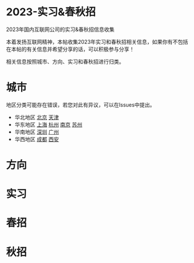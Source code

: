 # 2023-实习&春秋招
2023年国内互联网公司的实习&amp;春秋招信息收集

本着发扬互联网精神，本帖收集2023年实习和春秋招相关信息，如果你有不包括在本帖的有关信息并希望分享的话，可以积极参与分享！

相关信息按照城市、方向、实习和春秋招进行归类。

# 城市
地区分类可能存在错误，若您对此有异议，可以在Issues中提出。

* 华北地区
	[北京](城市/北京.md)	[天津](城市/天津.md)
* 华东地区
	[上海](城市/上海.md)	[杭州](城市/杭州.md)	[南京](城市/南京.md)	[苏州](城市/苏州.md)
* 华南地区
	[深圳](城市/深圳.md)	[广州](城市/广州.md)
* 华西地区
	[成都](城市/成都.md)	[西安](城市/西安.md)
	
# 方向

# 实习

# 春招

# 秋招